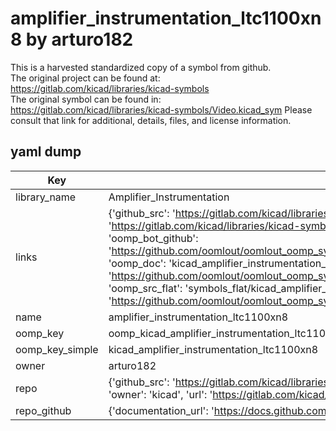 # amplifier_instrumentation_ltc1100xn8 by arturo182  
This is a harvested standardized copy of a symbol from github.  
The original project can be found at:  
https://gitlab.com/kicad/libraries/kicad-symbols  
The original symbol can be found in:
https://gitlab.com/kicad/libraries/kicad-symbols/Video.kicad_sym
Please consult that link for additional, details, files, and license information.  
## yaml dump  
| Key | Value |  
| --- | --- |  
| library_name | Amplifier_Instrumentation |  
| links | {'github_src': 'https://gitlab.com/kicad/libraries/kicad-symbols/Video.kicad_sym', 'github_src_repo': 'https://gitlab.com/kicad/libraries/kicad-symbols', 'oomp_bot': 'kicad_amplifier_instrumentation_ltc1100xn8/working', 'oomp_bot_github': 'https://github.com/oomlout/oomlout_oomp_symbol_bot/tree/main/kicad_amplifier_instrumentation_ltc1100xn8/working', 'oomp_doc': 'kicad_amplifier_instrumentation_ltc1100xn8/working', 'oomp_doc_github': 'https://github.com/oomlout/oomlout_oomp_symbol_doc/tree/main/kicad_amplifier_instrumentation_ltc1100xn8/working', 'oomp_src_flat': 'symbols_flat/kicad_amplifier_instrumentation_ltc1100xn8/working', 'oomp_src_flat_github': 'https://github.com/oomlout/oomlout_oomp_symbol_src/tree/main/kicad_amplifier_instrumentation_ltc1100xn8/working'} |  
| name | amplifier_instrumentation_ltc1100xn8 |  
| oomp_key | oomp_kicad_amplifier_instrumentation_ltc1100xn8 |  
| oomp_key_simple | kicad_amplifier_instrumentation_ltc1100xn8 |  
| owner | arturo182 |  
| repo | {'github_src': 'https://gitlab.com/kicad/libraries/kicad-symbols/Video.kicad_sym', 'name': 'libraries/kicad-symbols', 'owner': 'kicad', 'url': 'https://gitlab.com/kicad/libraries/kicad-symbols'} |  
| repo_github | {'documentation_url': 'https://docs.github.com/rest/repos/repos#get-a-repository', 'message': 'Not Found'} |  

